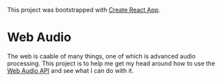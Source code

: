 This project was bootstrapped with [Create React
App](https://github.com/facebook/create-react-app).

# Web Audio

The web is caable of many things, one of which is advanced audio processing.
This project is to help me get my head around how to use the [Web Audio
API](https://developer.mozilla.org/en-US/docs/Web/API/Web_Audio_API) and see
what I can do with it.